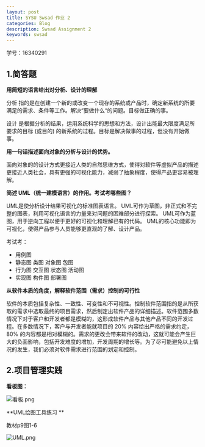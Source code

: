 ```yaml
---
layout: post
title: SYSU Swsad 作业 2
categories: Blog
description: Swsad Assignment 2
keywords: swsad
---
```


学号：16340291

## 1.简答题
**用简短的语言给出对分析、设计的理解**

分析 指的是在创建一个新的或改变一个现存的系统或产品时，确定新系统的所要满足的需求、条件等工作。解决“要做什么“的问题。目标做正确的事。

设计 是根据分析的结果，运用系统科学的思想和方法，设计出能最大限度满足所要求的目标 (或目的) 的新系统的过程。目标是解决做事的过程，但没有开始做事。

**用一句话描述面向对象的分析与设计的优势。**

面向对象的的设计方式更接近人类的自然思维方式，使得对软件等虚拟产品的描述更接近人类社会，具有更强的可视化能力，减弱了抽象程度，使得产品更容易被理解。

**简述 UML（统一建模语言）的作用。考试考哪些图？**

UML是使分析设计结果可视化的标准图表语言。
UML可作为草图，非正式和不完整的图表，利用可视化语言的力量来对问题的困难部分进行探索。
UML可作为蓝图，用于逆向工程以便于更好的可视化和理解已有的代码。
UML的核心功能即为可视化，使得产品参与人员能够更直观的了解、设计产品。

考试考：
 - 用例图
 - 静态图
        类图
        对象图
        包图
 - 行为图
        交互图
        状态图
        活动图
 - 实现图
        构件图
        部署图

**从软件本质的角度，解释软件范围（需求）控制的可行性**

软件的本质包括复杂性、一致性、可变性和不可视性。控制软件范围指的是从所获取的需求中选取最终的项目需求，然后制定出软件产品的详细描述。软件范围多数情况下对于客户和开发者都是模糊的，这形成软件产品与其他产品不同的开发过程。在多数情况下，客户与开发者能就项目的 20% 内容给出严格的需求约定，80% 的内容都是相对模糊的。需求的更改会带来软件的改动，这就可能会产生巨大的负面影响，包括开发难度的增加，开发周期的增长等。为了尽可能避免以上情况的发生，我们必须对软件需求进行范围的划定和控制。

## 2.项目管理实践

**看板图：**

![看板.png](https://i.loli.net/2019/06/26/5d137d171b3a223600.png)

**UML绘图工具练习 **

教材p9图1-6

![UML.png](https://i.loli.net/2019/06/26/5d137d170d0d094021.png)
